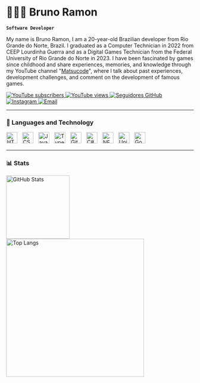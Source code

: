 # 👩🏻‍💻 Bruno Ramon

**`Software Developer`**

My name is Bruno Ramon, I am a 20-year-old Brazilian developer from Rio Grande do Norte, Brazil. I graduated as a Computer Technician in 2022 from CEEP Lourdinha Guerra and as a Digital Games Technician from the Federal University of Rio Grande do Norte in 2023. I have been fascinated by games since childhood and share experiences, memories, and knowledge through my YouTube channel "[Matsucode](https://www.youtube.com/@matsucode)", where I talk about past experiences, development challenges, and comment on the development of famous games.

<p align="left">
    <a href="https://youtube.com/channel/UCOU5MNZ2O9X0rJnjnTmPxXQ?sub_confirmation=1">
        <img 
            alt="YouTube subscribers" 
            title="Inscreva-se no meu canal" 
            src="https://custom-icon-badges.demolab.com/youtube/channel/subscribers/UCOU5MNZ2O9X0rJnjnTmPxXQ?color=%23E05D44&label=Inscreva-se&logo=video&logoColor=white&style=for-the-badge&labelColor=CE4630"
        />
    </a>
    <a href="https://youtube.com/channel/UCOU5MNZ2O9X0rJnjnTmPxXQ">
        <img 
            alt="YouTube views" 
            title="Visualizações no YouTube" 
            src="https://custom-icon-badges.demolab.com/youtube/channel/views/UCOU5MNZ2O9X0rJnjnTmPxXQ?color=%23E1AD0E&logo=eye&logoColor=white&style=for-the-badge&labelColor=C79600"
        />
    </a> 
    <a href="https://github.com/matsucode?tab=followers">
        <img 
            alt="Seguidores GitHub" 
            title="Me siga no GitHub" 
            src="https://custom-icon-badges.demolab.com/github/followers/matsucode?color=236ad3&labelColor=1155ba&style=for-the-badge&logo=github&label=Seguidores&logoColor=white"
        />
    </a>
    <a href="https://instagram.com/matsucode">
        <img 
            alt="Instagram" 
            title="Siga no Instagram" 
            src="https://img.shields.io/badge/Instagram-%23E4405F.svg?&style=for-the-badge&logo=instagram&logoColor=white"
        />
    </a>
    <a href="mailto:matsucode@proton.me">
        <img 
            alt="Email" 
            title="Entre em contato por email" 
            src="https://img.shields.io/badge/Email-%230078D4.svg?&style=for-the-badge&logo=gmail&logoColor=white"
        />
    </a>
</p>

---

### 🤖 Languages and Technology

<img align="left" alt="HTML" title="HTML" width="30px" style="padding-right: 10px;" src="https://cdn.jsdelivr.net/gh/devicons/devicon@latest/icons/html5/html5-original.svg"/>
<img align="left" alt="CSS" title="CSS" width="30px" style="padding-right: 10px;" src="https://cdn.jsdelivr.net/gh/devicons/devicon@latest/icons/css3/css3-original.svg"/>
<img align="left" alt="JavaScript" title="JavaScript" width="30px" style="padding-right: 10px;" src="https://cdn.jsdelivr.net/gh/devicons/devicon@latest/icons/javascript/javascript-original.svg"/>
<img align="left" alt="TypeScript" title="TypeScript" width="30px" style="padding-right: 10px;" src="https://cdn.jsdelivr.net/gh/devicons/devicon@latest/icons/typescript/typescript-original.svg"/>
<img align="left" alt="Git" title="Git" width="30px" style="padding-right: 10px;" src="https://cdn.jsdelivr.net/gh/devicons/devicon@latest/icons/git/git-original.svg"/>
<img align="left" alt="C#" title="C#" width="30px" style="padding-right: 10px;" src="https://cdn.jsdelivr.net/gh/devicons/devicon@latest/icons/csharp/csharp-original.svg"/>
<img align="left" alt=".NET" title=".NET" width="30px" style="padding-right: 10px;" src="https://cdn.jsdelivr.net/gh/devicons/devicon@latest/icons/dot-net/dot-net-original.svg"/>
<img align="left" alt="Unity" title="Unity" width="30px" style="padding-right: 10px;" src="https://cdn.jsdelivr.net/gh/devicons/devicon@latest/icons/unity/unity-original.svg"/>
<img align="left" alt="Godot" title="Godot" width="30px" style="padding-right: 10px;" src="https://cdn.jsdelivr.net/gh/devicons/devicon@latest/icons/godot/godot-original.svg"/>

<br/>
<br/>

---

### 📊 Stats

<p>
  <img 
    align="left" 
    alt="GitHub Stats" 
    height="170" 
    style="padding-right: 10px;" 
    src="https://github-readme-stats.vercel.app/api?username=matsucode&show_icons=true&theme=tokyonight&title_color=FFD700&icon_color=FFD700&text_color=FFD700&include_all_commits=true&locale=en" 
  />

  <img 
    align="left" 
    alt="Top Langs" 
    width="370" 
    src="https://github-readme-stats.vercel.app/api/top-langs/?username=matsucode&theme=tokyonight&title_color=FFD700&text_color=FFD700&layout=compact&custom_title=Technologies&langs_count=9" 
  />
</p>
